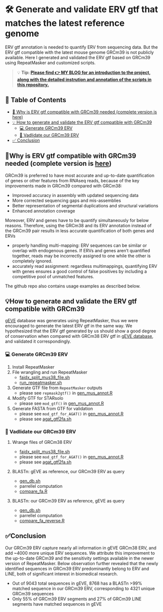 # 🛠️ Generate and validate ERV gtf that matches the latest reference genome
ERV gtf annotation is needed to quantify ERV from sequencing data. But the ERV gtf compatible with the latest mouse genome GRCm39 is not publicly available. Here I generated and validated the ERV gtf based on GRCm39 using RepeatMasker and customized scripts.

> 💡 **Tip: [Please find **👉 MY BLOG** for an introduction to the project, along with the detailed instrution and annotation of the scripts in this repository.](https://myhugoblog)**

## 📑 Table of Contents
- [📘 Why is ERV gtf compatible with GRCm39 needed (complete version is here)](#-why-is-erv-gtf-compatible-with-grcm39-needed-complete-version-is-here)
- [💡 How to generate and validate the ERV gtf compatible with GRCm39](#-how-to-generate-and-validate-the-erv-gtf-compatible-with-grcm39)
  - [💻 Generate GRCm39 ERV](#-generate-grcm39-erv)
  - [🧾 Vadlidate our GRCm39 ERV](#-vadlidate-our-grcm39-erv)
- [✅ Conclusion](#-conclusion)

## 📘Why is ERV gtf compatible with GRCm39 needed (complete version is [here](myhugoblod))

GRCm39 is preferred to have most accurate and up-to-date quantification of genes or other features from RNAseq reads, because of the key improvements made in GRCm39 compared with GRCm38:
- Improved accuracy in assembly with updated sequencing data
- More corrected sequencing gaps and mis-assemblies
- Better representation of segmental duplications and structural variations
- Enhanced annotation coverage

Moreover, ERV and genes have to be quantify simultaneously for below reasons. Therefore, using the GRCm38 and its ERV annotation instead of the GRCm39 pair results in less accurate quantification of both genes and ERVs
- properly handling multi-mapping: ERV sequences can be similar or overlap with endogenous genes. If ERVs and genes aren’t quantified together, reads may be incorrectly assigned to one while the other is completely ignored.
- accurately read assignment: regardless multimappings, quantifying ERV with genes ensures a good control of false positives by including a competitive pool of unmatched features.

The github repo also contains usage examples as described below.

## 💡How to generate and validate the ERV gtf compatible with GRCm39
[gEVE](https://pmc.ncbi.nlm.nih.gov/articles/PMC4885607/) database was generates using RepeatMasker, thus we were encouraged to generate the latest ERV gtf in the same way. We hypothesized that the ERV gtf generated by us should show a good degree of conservation when compared with GRCm38 ERV gtf in [gEVE database](http://geve.med.u-tokai.ac.jp/), and validated it correspondingly.

### 💻 Generate GRCm39 ERV
1. Install RepeatMasker
2. File wrangling and run RepeatMasker
   - [faidx_split_mus38_file.sh](faidx_split_mus38_file.sh)
   - [run_repeatmasker.sh](run_repeatmasker.sh)
4. Generate GTF file from `RepeatMasker` outputs
   - please see `repmask2gtf()` in [gen_mus_annot.R](gen_mus_annot.R)
5. Modify GTF for STARsolo
   - please see `mod_gtf()` in [gen_mus_annot.R](gen_mus_annot.R)
7. Generate FASTA from GTF for validation
   - please see `mod_gtf_for_AGAT()` in [gen_mus_annot.R](gen_mus_annot.R)
   - please see [agat_gtf2fa.sh](agat_gtf2fa.sh)


### 🧾 Vadlidate our GRCm39 ERV
1. Wrange files of GRCm38 ERV
   - [faidx_split_mus38_file.sh](faidx_split_mus38_file.sh)
   - please see `mod_gtf_for_AGAT()` in [gen_mus_annot.R](gen_mus_annot.R)
   - please see [agat_gtf2fa.sh](agat_gtf2fa.sh)

3. BLASTn: gEVE as reference, our GRCm39 ERV as query
   - [gen_db.sh](gen_db.sh)
   - parrellel computation
   - [compare_fa.R](compare_fa.R)
4. BLASTn: our GRCm39 ERV as reference, gEVE as query
   - [gen_db.sh](gen_db.sh)
   - parrellel computation
   - [compare_fa_reverse.R](compare_fa_reverse.R)



## ✅Conclusion
Our GRCm39 ERV capture nearly all information in gEVE GRCm38 ERV, and add ~4000 more unique ERV sequences. We attribute this improvement to the up-to-date GRCm39 and the sensitivity settings available in the newer version of RepeatMasker. Below observation further revealed that the newly identified sequences in GRCm39 ERV predominantly belong to ERV and LINE, both of significant interest in biomedical research.
- Out of 9043 total sequences in gEVE, 8768 has a BLASTn \>99% matched sequence in our GRCm39 ERV, corresponding to 4321 unique GRCm39 sequences
- Only 55% of GRCm39 ERV segments and 27% of GRCm39 LINE segments have matched sequences in gEVE
